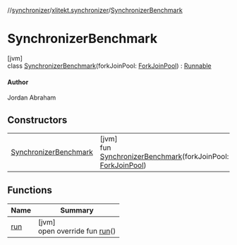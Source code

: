 //[synchronizer](../../../index.md)/[xlitekt.synchronizer](../index.md)/[SynchronizerBenchmark](index.md)

# SynchronizerBenchmark

[jvm]\
class [SynchronizerBenchmark](index.md)(forkJoinPool: [ForkJoinPool](https://docs.oracle.com/javase/8/docs/api/java/util/concurrent/ForkJoinPool.html)) : [Runnable](https://docs.oracle.com/javase/8/docs/api/java/lang/Runnable.html)

#### Author

Jordan Abraham

## Constructors

| | |
|---|---|
| [SynchronizerBenchmark](-synchronizer-benchmark.md) | [jvm]<br>fun [SynchronizerBenchmark](-synchronizer-benchmark.md)(forkJoinPool: [ForkJoinPool](https://docs.oracle.com/javase/8/docs/api/java/util/concurrent/ForkJoinPool.html)) |

## Functions

| Name | Summary |
|---|---|
| [run](run.md) | [jvm]<br>open override fun [run](run.md)() |
